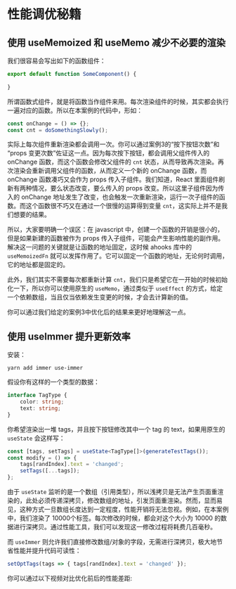 # 性能调优秘籍

## 使用 useMemoized 和 useMemo 减少不必要的渲染

我们很容易会写出如下的函数组件：

```typescript
export default function SomeComponent() {
    
}
```

所谓函数式组件，就是将函数当作组件来用。每次渲染组件的时候，其实都会执行一遍对应的函数。所以在本案例的代码中，形如：
```typescript
const onChange = () => {};
const cnt = doSomethingSlowly();
```

实际上每次组件重新渲染都会调用一次。你可以通过案例3的“按下按钮次数”和 “props 变更次数”佐证这一点。因为每次按下按钮，都会调用父组件传入的 onChange 函数，而这个函数会修改父组件的 `cnt` 状态，从而导致再次渲染。再次渲染会重新调用父组件的函数，从而定义一个新的 onChange 函数，而 onChange 函数凑巧又会作为 props 传入子组件。我们知道，React 里面组件刷新有两种情况，要么状态改变，要么传入的 props 改变。所以这里子组件因为传入的 onChange 地址发生了改变，也会触发一次重新渲染，运行一次子组件的函数。而这个函数很不巧又在通过一个很慢的运算得到变量 `cnt`，这实际上并不是我们想要的结果。

所以，大家要明确一个误区：在 javascript 中，创建一个函数的开销是很小的，但是如果新建的函数被作为 props 传入子组件，可能会产生影响性能的副作用。解决这一问题的关键就是让函数的地址固定，这时候 ahooks 库中的 `useMemoizedFn` 就可以发挥作用了。它可以固定一个函数的地址，无论何时调用，它的地址都是固定的。

此外，我们其实不需要每次都重新计算 `cnt`，我们只是希望它在一开始的时候初始化一下，所以你可以使用原生的 `useMemo`，通过类似于 `useEffect` 的方式，给定一个依赖数组，当且仅当依赖发生变更的时候，才会去计算新的值。

你可以通过我们给定的案例3中优化后的结果来更好地理解这一点。

## 使用 useImmer 提升更新效率

安装：
```shell
yarn add immer use-immer
```

假设你有这样的一个类型的数据：

```typescript
interface TagType {
    color: string;
    text: string;
}
```

你希望渲染出一堆 tags，并且按下按钮修改其中一个 tag 的 text，如果用原生的 `useState` 会这样写：

```typescript
const [tags, setTags] = useState<TagType[]>(generateTestTags());
const modify = () => {
    tags[randIndex].text = 'changed';
    setTags([...tags]);
};
```

由于 `useState` 监听的是一个数组（引用类型），所以浅拷贝是无法产生页面重渲染的，此处必须传递深拷贝，修改数组的地址，引发页面重渲染。然而，显而易见，这种方式一旦数组长度达到一定程度，性能开销将无法忽视。例如，在本案例中，我们渲染了 10000个标签。每次修改的时候，都会对这个大小为 10000 的数据进行深拷贝。通过性能工具，我们可以发现这一修改过程将耗费几百毫秒。

而 `useImmer` 则允许我们直接修改数组/对象的字段，无需进行深拷贝，极大地节省性能并提升代码可读性：

```typescript
setOptTags(tags => { tags[randIndex].text = 'changed' });
```

你可以通过以下视频对比优化前后的性能差距:
